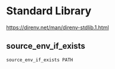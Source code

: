 # Standard Library

https://direnv.net/man/direnv-stdlib.1.html

## source_env_if_exists

```direnv
source_env_if_exists PATH
```
